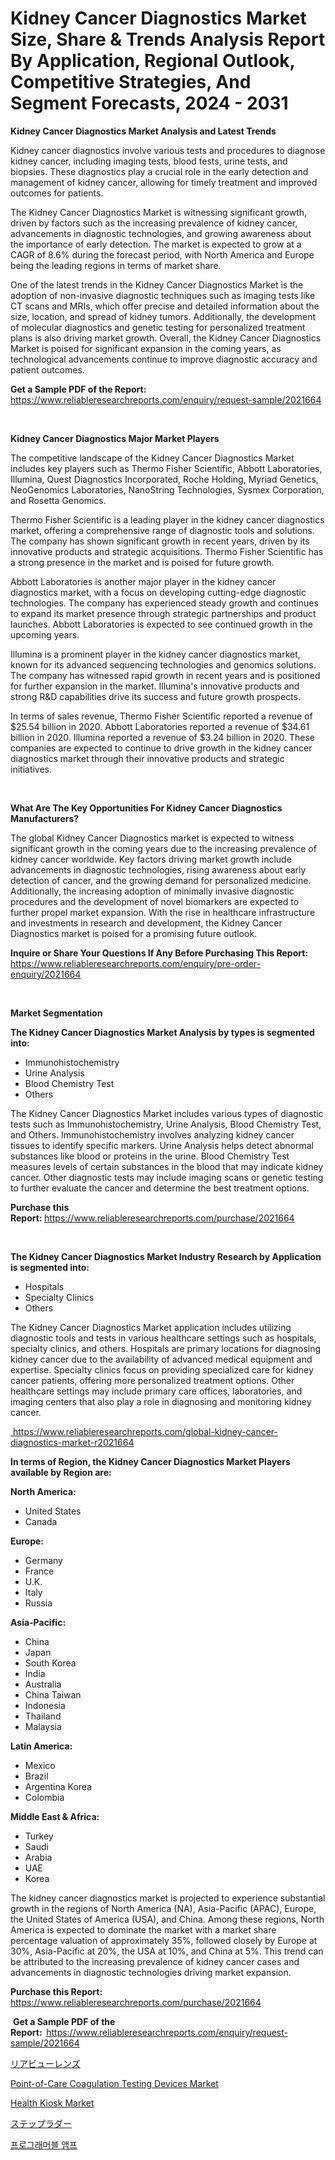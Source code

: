 <p><h1>Kidney Cancer Diagnostics Market Size, Share & Trends Analysis Report By Application, Regional Outlook, Competitive Strategies, And Segment Forecasts, 2024 - 2031</h1></p><p><strong>Kidney Cancer Diagnostics Market Analysis and Latest Trends</strong></p>
<p><p>Kidney cancer diagnostics involve various tests and procedures to diagnose kidney cancer, including imaging tests, blood tests, urine tests, and biopsies. These diagnostics play a crucial role in the early detection and management of kidney cancer, allowing for timely treatment and improved outcomes for patients.</p><p>The Kidney Cancer Diagnostics Market is witnessing significant growth, driven by factors such as the increasing prevalence of kidney cancer, advancements in diagnostic technologies, and growing awareness about the importance of early detection. The market is expected to grow at a CAGR of 8.6% during the forecast period, with North America and Europe being the leading regions in terms of market share.</p><p>One of the latest trends in the Kidney Cancer Diagnostics Market is the adoption of non-invasive diagnostic techniques such as imaging tests like CT scans and MRIs, which offer precise and detailed information about the size, location, and spread of kidney tumors. Additionally, the development of molecular diagnostics and genetic testing for personalized treatment plans is also driving market growth. Overall, the Kidney Cancer Diagnostics Market is poised for significant expansion in the coming years, as technological advancements continue to improve diagnostic accuracy and patient outcomes.</p></p>
<p><strong>Get a Sample PDF of the Report:&nbsp;</strong> <a href="https://www.reliableresearchreports.com/enquiry/request-sample/2021664">https://www.reliableresearchreports.com/enquiry/request-sample/2021664</a></p>
<p>&nbsp;</p>
<p><strong>Kidney Cancer Diagnostics Major Market Players</strong></p>
<p><p>The competitive landscape of the Kidney Cancer Diagnostics Market includes key players such as Thermo Fisher Scientific, Abbott Laboratories, Illumina, Quest Diagnostics Incorporated, Roche Holding, Myriad Genetics, NeoGenomics Laboratories, NanoString Technologies, Sysmex Corporation, and Rosetta Genomics.</p><p>Thermo Fisher Scientific is a leading player in the kidney cancer diagnostics market, offering a comprehensive range of diagnostic tools and solutions. The company has shown significant growth in recent years, driven by its innovative products and strategic acquisitions. Thermo Fisher Scientific has a strong presence in the market and is poised for future growth.</p><p>Abbott Laboratories is another major player in the kidney cancer diagnostics market, with a focus on developing cutting-edge diagnostic technologies. The company has experienced steady growth and continues to expand its market presence through strategic partnerships and product launches. Abbott Laboratories is expected to see continued growth in the upcoming years.</p><p>Illumina is a prominent player in the kidney cancer diagnostics market, known for its advanced sequencing technologies and genomics solutions. The company has witnessed rapid growth in recent years and is positioned for further expansion in the market. Illumina's innovative products and strong R&D capabilities drive its success and future growth prospects.</p><p>In terms of sales revenue, Thermo Fisher Scientific reported a revenue of $25.54 billion in 2020. Abbott Laboratories reported a revenue of $34.61 billion in 2020. Illumina reported a revenue of $3.24 billion in 2020. These companies are expected to continue to drive growth in the kidney cancer diagnostics market through their innovative products and strategic initiatives.</p></p>
<p>&nbsp;</p>
<p><strong>What Are The Key Opportunities For Kidney Cancer Diagnostics Manufacturers?</strong></p>
<p><p>The global Kidney Cancer Diagnostics market is expected to witness significant growth in the coming years due to the increasing prevalence of kidney cancer worldwide. Key factors driving market growth include advancements in diagnostic technologies, rising awareness about early detection of cancer, and the growing demand for personalized medicine. Additionally, the increasing adoption of minimally invasive diagnostic procedures and the development of novel biomarkers are expected to further propel market expansion. With the rise in healthcare infrastructure and investments in research and development, the Kidney Cancer Diagnostics market is poised for a promising future outlook.</p></p>
<p><strong>Inquire or Share Your Questions If Any Before Purchasing This Report:</strong> <a href="https://www.reliableresearchreports.com/enquiry/pre-order-enquiry/2021664">https://www.reliableresearchreports.com/enquiry/pre-order-enquiry/2021664</a></p>
<p>&nbsp;</p>
<p><strong>Market Segmentation</strong></p>
<p><strong>The Kidney Cancer Diagnostics Market Analysis by types is segmented into:</strong></p>
<p><ul><li>Immunohistochemistry</li><li>Urine Analysis</li><li>Blood Chemistry Test</li><li>Others</li></ul></p>
<p><p>The Kidney Cancer Diagnostics Market includes various types of diagnostic tests such as Immunohistochemistry, Urine Analysis, Blood Chemistry Test, and Others. Immunohistochemistry involves analyzing kidney cancer tissues to identify specific markers. Urine Analysis helps detect abnormal substances like blood or proteins in the urine. Blood Chemistry Test measures levels of certain substances in the blood that may indicate kidney cancer. Other diagnostic tests may include imaging scans or genetic testing to further evaluate the cancer and determine the best treatment options.</p></p>
<p><strong>Purchase this Report:&nbsp;</strong><a href="https://www.reliableresearchreports.com/purchase/2021664">https://www.reliableresearchreports.com/purchase/2021664</a></p>
<p>&nbsp;</p>
<p><strong>The Kidney Cancer Diagnostics Market Industry Research by Application is segmented into:</strong></p>
<p><ul><li>Hospitals</li><li>Specialty Clinics</li><li>Others</li></ul></p>
<p><p>The Kidney Cancer Diagnostics Market application includes utilizing diagnostic tools and tests in various healthcare settings such as hospitals, specialty clinics, and others. Hospitals are primary locations for diagnosing kidney cancer due to the availability of advanced medical equipment and expertise. Specialty clinics focus on providing specialized care for kidney cancer patients, offering more personalized treatment options. Other healthcare settings may include primary care offices, laboratories, and imaging centers that also play a role in diagnosing and monitoring kidney cancer.</p></p>
<p><a href="https://www.reliableresearchreports.com/global-kidney-cancer-diagnostics-market-r2021664">&nbsp;https://www.reliableresearchreports.com/global-kidney-cancer-diagnostics-market-r2021664</a></p>
<p><strong>In terms of Region, the Kidney Cancer Diagnostics Market Players available by Region are:</strong></p>
<p>
    <p> <strong> North America: </strong>
        <ul>
            <li>United States</li>
            <li>Canada</li>
        </ul>
        </p> 
    <p> <strong> Europe: </strong>
        <ul>
            <li>Germany</li>
            <li>France</li>
            <li>U.K.</li>
            <li>Italy</li>
            <li>Russia</li>
        </ul>
        </p> 
    <p> <strong> Asia-Pacific: </strong>
        <ul>
            <li>China</li>
            <li>Japan</li>
            <li>South Korea</li>
            <li>India</li>
            <li>Australia</li>
            <li>China Taiwan</li>
            <li>Indonesia</li>
            <li>Thailand</li>
            <li>Malaysia</li>
        </ul>
        </p> 
    <p> <strong> Latin America: </strong>
        <ul>
            <li>Mexico</li>
            <li>Brazil</li>
            <li>Argentina Korea</li>
            <li>Colombia</li>
        </ul>
        </p> 
    <p> <strong> Middle East & Africa: </strong>
        <ul>
            <li>Turkey</li>
            <li>Saudi</li>
            <li>Arabia</li>
            <li>UAE</li>
            <li>Korea</li>
        </ul>
    </p>
    </p>
<p><p>The kidney cancer diagnostics market is projected to experience substantial growth in the regions of North America (NA), Asia-Pacific (APAC), Europe, the United States of America (USA), and China. Among these regions, North America is expected to dominate the market with a market share percentage valuation of approximately 35%, followed closely by Europe at 30%, Asia-Pacific at 20%, the USA at 10%, and China at 5%. This trend can be attributed to the increasing prevalence of kidney cancer cases and advancements in diagnostic technologies driving market expansion.</p></p>
<p><strong>Purchase this Report: </strong><a href="https://www.reliableresearchreports.com/purchase/2021664">https://www.reliableresearchreports.com/purchase/2021664</a></p>
<p>&nbsp;<strong>Get a Sample PDF of the Report:&nbsp;&nbsp;</strong><a href="https://www.reliableresearchreports.com/enquiry/request-sample/2021664">https://www.reliableresearchreports.com/enquiry/request-sample/2021664</a></p>
<p><strong></strong></p>
<p><p><a href="https://github.com/mohamedbakry57/Market-Research-Report-List-3/blob/main/614847648730.md">リアビューレンズ</a></p><p><a href="https://github.com/NorbertYates/Market-Research-Report-List-4/blob/main/point-of-care-coagulation-testing-devices-market.md">Point-of-Care Coagulation Testing Devices Market</a></p><p><a href="https://github.com/susanjprice2023/Market-Research-Report-List-1/blob/main/health-kiosk-market.md">Health Kiosk Market</a></p><p><a href="https://medium.com/@orlohagenes_12279/%E3%82%B9%E3%83%86%E3%83%83%E3%83%97%E3%83%A9%E3%83%80%E3%83%BC%E3%83%9E%E3%83%BC%E3%82%B1%E3%83%83%E3%83%88%E3%81%AE%E8%A6%8F%E6%A8%A1-%E5%B8%82%E5%A0%B4%E5%B1%95%E6%9C%9B%E3%81%A8%E5%B8%82%E5%A0%B4%E4%BA%88%E6%B8%AC-2024%E5%B9%B4%E3%81%8B%E3%82%892031%E5%B9%B4-901d0d392540">ステップラダー</a></p><p><a href="https://medium.com/@obiemante1922/%ED%94%84%EB%A1%9C%EA%B7%B8%EB%9E%98%EB%B0%94%EB%B8%94-%EC%95%B0%ED%94%84-%EC%8B%9C%EC%9E%A5-%EA%B7%9C%EB%AA%A8%EB%8A%94-%EA%B8%80%EB%A1%9C%EB%B2%8C-%EC%82%B0%EC%97%85%EC%97%90%EC%84%9C-%EC%B5%9C%EC%A0%81%EC%9D%98-%EB%A7%88%EC%BC%80%ED%8C%85-%EC%B1%84%EB%84%90%EC%9D%84-%EB%82%98%ED%83%80%EB%83%85%EB%8B%88%EB%8B%A4-df476e515528">프로그래머블 앰프</a></p></p>